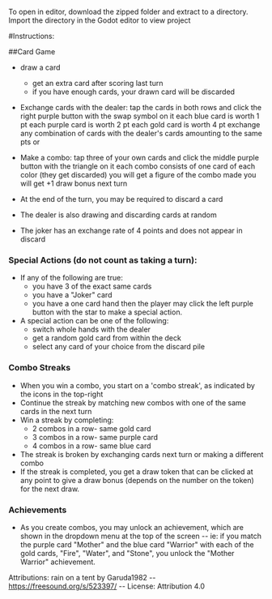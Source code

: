 To open in editor, download the zipped folder and extract to a directory.
Import the directory in the Godot editor to view project

#Instructions:

##Card Game
- draw a card
	- get an extra card after scoring last turn
	- if you have enough cards, your drawn card will be discarded
- Exchange cards with the dealer: tap the cards in both rows and click the right purple button with the swap symbol on it
   each blue card is worth 1 pt
   each purple card is worth 2 pt
   each gold card is worth 4 pt
   exchange any combination of cards with the dealer's cards amounting to the same pts
	or
- Make a combo: tap three of your own cards and click the middle purple button with the triangle on it
   each combo consists of one card of each color (they get discarded)
   you will get a figure of the combo made
   you will get +1 draw bonus next turn

- At the end of the turn, you may be required to discard a card

- The dealer is also drawing and discarding cards at random

- The joker has an exchange rate of 4 points and does not appear in discard

### Special Actions (do not count as taking a turn):
- If any of the following are true:
	- you have 3 of the exact same cards
	- you have a "Joker" card
	- you have a one card hand
	then the player may click the left purple button with the star to make a special action.
- A special action can be one of the following:
	- switch whole hands with the dealer
	- get a random gold card from within the deck
	- select any card of your choice from the discard pile

###  Combo Streaks
- When you win a combo, you start on a 'combo streak', as indicated by the icons in the top-right
- Continue the streak by matching new combos with one of the same cards in the next turn
- Win a streak by completing: 
	- 2 combos in a row- same gold card
	- 3 combos in a row- same purple card
	- 4 combos in a row- same blue card
- The streak is broken by exchanging cards next turn or making a different combo
- If the streak is completed, you get a draw token that can be clicked at any point to give a
  draw bonus (depends on the number on the token) for the next draw.

### Achievements
- As you create combos, you may unlock an achievement, which are shown in the dropdown menu at the 
top of the screen
	-- ie: if you match the purple card "Mother" and the blue card "Warrior" with each of the 
		gold cards, "Fire", "Water", and "Stone", you unlock the "Mother Warrior" achievement. 

Attributions:
rain on a tent by Garuda1982 -- https://freesound.org/s/523397/ -- License: Attribution 4.0
